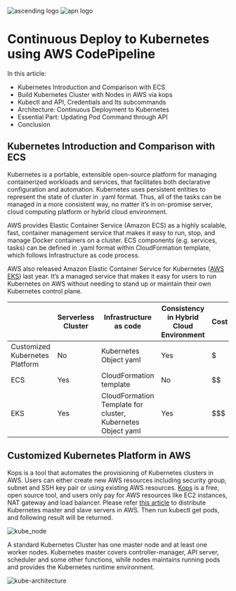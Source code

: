 ![ascending logo](https://ascendingdc.com/images/WechatIMG116.jpg) ![apn logo](https://ascendingdc.com/images/aws.png)

# Continuous Deploy to Kubernetes using AWS CodePipeline

In this article:
- Kubernetes Introduction and Comparison with ECS
- Build Kubernetes Cluster with Nodes in AWS via kops
- Kubectl and API, Credentials and Its subcommands
- Architecture: Continuous Deployment to Kubernetes
- Essential Part: Updating Pod Command through API
- Conclusion

## Kubernetes Introduction and Comparison with ECS

Kubernetes is a portable, extensible open-source platform for managing containerized workloads and services, that facilitates both declarative configuration and automation. Kubernetes uses persistent entities to represent the state of cluster in .yaml format. Thus, all of the tasks can be managed in a more consistent way, no matter it’s in on-promise server, cloud computing platform or hybrid cloud environment.

AWS provides Elastic Container Service (Amazon ECS) as a highly scalable, fast, container management service that makes it easy to run, stop, and manage Docker containers on a cluster. ECS components (e.g. services, tasks) can be defined in .yaml format within CloudFormation template, which follows Infrastructure as code process.

AWS also released Amazon Elastic Container Service for Kubernetes ([AWS EKS](https://docs.aws.amazon.com/eks/latest/userguide/what-is-eks.html)) last year. It’s a managed service that makes it easy for users to run Kubernetes on AWS without needing to stand up or maintain their own Kubernetes control plane.

| | Serverless Cluster | Infrastructure as code | Consistency in Hybrid Cloud Environment | Cost |
| --- | --- | --- | --- | --- |
| Customized Kubernetes Platform | No | Kubernetes Object yaml | Yes | $ |
| ECS | Yes | CloudFormation template | No | $$ |
| EKS | Yes | CloudFormation Template for cluster, Kubernetes Object yaml | Yes | $$$ |

## Customized Kubernetes Platform in AWS

Kops is a tool that automates the provisioning of Kubernetes clusters in AWS. Users can either create new AWS resources including security group, subnet and SSH key pair or using existing AWS resources. [Kops](https://github.com/kubernetes/kops) is a free, open source tool, and users only pay for AWS resources like EC2 instances, NAT gateway and load balancer. Please refer [this article](https://github.com/kubernetes/kops/blob/master/docs/aws.md) to distribute Kubernetes master and slave servers in AWS. Then run 
kubectl get pods, and following result will be returned.

![kube_node](https://s3.amazonaws.com/ascending-devops/ascending-conf/kube_node.png)

A standard Kubernetes Cluster has one master node and at least one worker nodes. Kubernetes master covers controller-manager, API server, scheduler and some other functions, while nodes maintains running pods and provides the Kubernetes runtime environment.

![kube-architecture](https://d33wubrfki0l68.cloudfront.net/e298a92e2454520dddefc3b4df28ad68f9b91c6f/70d52/images/docs/pre-ccm-arch.png)